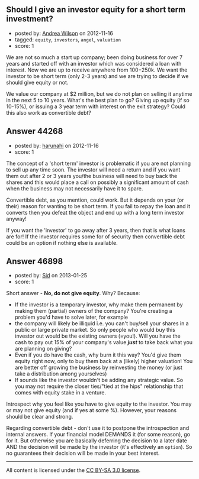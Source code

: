 ## Should I give an investor equity for a short term investment?

- posted by: [Andrea Wilson](https://stackexchange.com/users/-1/21634-andrea-wilson) on 2012-11-16
- tagged: `equity`, `investors`, `angel`, `valuation`
- score: 1

We are not so much a start up company; been doing business for over 7 years and started off with an investor which was considered a loan with interest. Now we are up to receive anywhere from $100-$250k. We want the investor to be short term (only 2-3 years) and we are trying to decide if we should give equity or not. 

We value our company at $2 million, but we do not plan on selling it anytime in the next 5 to 10 years. What's the best plan to go? Giving up equity (if so 10-15%), or issuing a 3 year term with interest on the exit strategy? Could this also work as convertible debt?




## Answer 44268

- posted by: [harunahi](https://stackexchange.com/users/-1/21575-harunahi) on 2012-11-16
- score: 1

The concept of a 'short term' investor is problematic if you are not planning to sell up any time soon. The investor will need a return and if you want them out after 2 or 3 years you/the business will need to buy back the shares and this would place a call on possibly a significant amount of cash when the business may not necessarily have it to spare. 

Convertible debt, as you mention, could work. But it depends on your (or their) reason for wanting to be short term. If you fail to repay the loan and it converts then you defeat the object and end up with a long term investor anyway!

If you want the 'investor' to go away after 3 years, then that is what loans are for! If the investor requires some for of security then convertible debt could be an option if nothing else is available. 


## Answer 46898

- posted by: [Sid](https://stackexchange.com/users/-1/13800-sid) on 2013-01-25
- score: 1

Short answer - **No, do not give equity**. Why? Because:

 - If the investor is a temporary investor, why make them permanent by making them (partial) owners of the company? You're creating a problem you'd have to solve later, for example
 - the company will likely be illiquid i.e. you can't buy/sell your shares in a public or large private market. So only people who would buy this investor out would be the existing owners (=you!). Will you have the cash to pay out 15% of your company's value ***just*** to take back what you are planning on giving?
 - Even if you do have the cash, why burn it this way? You'd give them equity right now, only to buy them back at a (likely) higher valuation! You are better off growing the business by reinvesting the money (or just take a distribution among yourselves)
 - If sounds like the investor wouldn't be adding any strategic value. So you may not require the closer ties/"tied at the hips" relationship that comes with equity stake in a venture.

Introspect why you feel like you have to give equity to the investor. You may or may not give equity (and if yes at some %). However, your reasons should be clear and strong. 

Regarding convertible debt - don't use it to postpone the introspection and internal answers. If your financial model DEMANDS it (for some reason), go for it. But otherwise you are basically deferring the decision to a later date AND the decision will be made by the investor (it's effectively an `option`). So no guarantees their decision will be made in your best interest.



---

All content is licensed under the [CC BY-SA 3.0 license](https://creativecommons.org/licenses/by-sa/3.0/).
